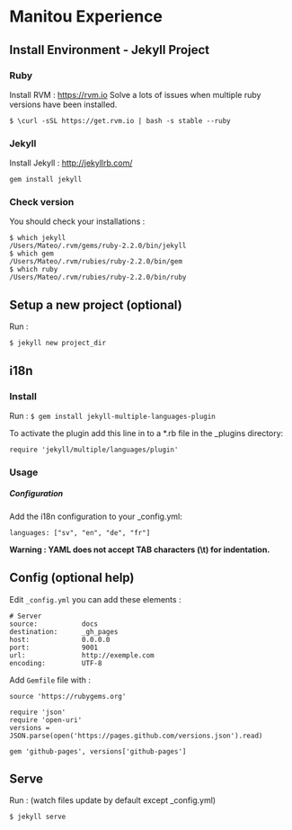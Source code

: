 # Manitou Experience

## Install Environment - Jekyll Project

### Ruby
Install RVM : https://rvm.io
Solve a lots of issues when multiple ruby versions have been installed.

```
$ \curl -sSL https://get.rvm.io | bash -s stable --ruby
```

### Jekyll
Install Jekyll : http://jekyllrb.com/

```
gem install jekyll
```

### Check version
You should check your installations :

```
$ which jekyll
/Users/Mateo/.rvm/gems/ruby-2.2.0/bin/jekyll
$ which gem
/Users/Mateo/.rvm/rubies/ruby-2.2.0/bin/gem
$ which ruby
/Users/Mateo/.rvm/rubies/ruby-2.2.0/bin/ruby
```



## Setup a new project (optional)
Run :

```
$ jekyll new project_dir
```



## i18n

### Install

Run : ```$ gem install jekyll-multiple-languages-plugin```

To activate the plugin add this line in to a *.rb file in the _plugins directory:

```
require 'jekyll/multiple/languages/plugin'
```

### Usage
##### Configuration
Add the i18n configuration to your _config.yml:

```
languages: ["sv", "en", "de", "fr"]
```

**Warning : YAML does not accept TAB characters (\t) for indentation.**





## Config (optional help)
Edit ```_config.yml``` you can add these elements :

```
# Server
source:           docs
destination:      _gh_pages
host:             0.0.0.0
port:             9001
url:              http://exemple.com
encoding:         UTF-8
```

Add ```Gemfile``` file with :

```
source 'https://rubygems.org'

require 'json'
require 'open-uri'
versions = JSON.parse(open('https://pages.github.com/versions.json').read)

gem 'github-pages', versions['github-pages']
```


## Serve
Run : (watch files update by default except _config.yml)

```
$ jekyll serve
```






